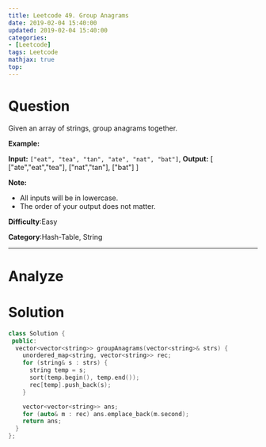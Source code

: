```yaml
---
title: Leetcode 49. Group Anagrams
date: 2019-02-04 15:40:00
updated: 2019-02-04 15:40:00
categories: 
- [Leetcode]
tags: Leetcode
mathjax: true
top:
---
```


# Question

Given an array of strings, group anagrams together.

**Example:**

**Input:** `["eat", "tea", "tan", "ate", "nat", "bat"]`,
**Output:**
[
  ["ate","eat","tea"],
  ["nat","tan"],
  ["bat"]
]

**Note:**

- All inputs will be in lowercase.
- The order of your output does not matter.

**Difficulty**:Easy

**Category**:Hash-Table, String

<!-- more -->

------------

# Analyze

# Solution

```cpp
class Solution {
 public:
  vector<vector<string>> groupAnagrams(vector<string>& strs) {
    unordered_map<string, vector<string>> rec;
    for (string& s : strs) {
      string temp = s;
      sort(temp.begin(), temp.end());
      rec[temp].push_back(s);
    }

    vector<vector<string>> ans;
    for (auto& m : rec) ans.emplace_back(m.second);
    return ans;
  }
};
```